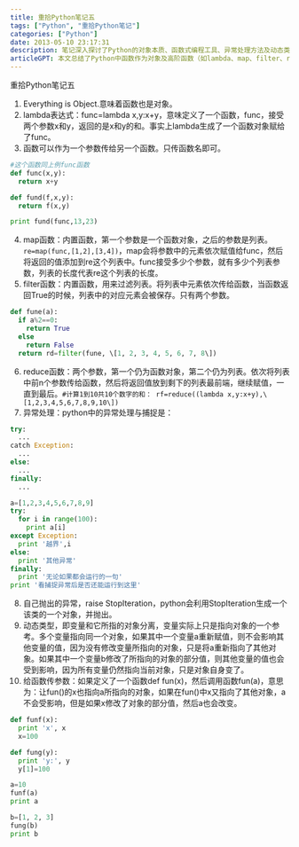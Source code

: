 ```yaml
---
title: 重拾Python笔记五
tags: ["Python", "重拾Python笔记"]
categories: ["Python"]
date: 2013-05-10 23:17:31
description: 笔记深入探讨了Python的对象本质、函数式编程工具、异常处理方法及动态类型中变量与函数参数的传递机制。
articleGPT: 本文总结了Python中函数作为对象及高阶函数（如lambda、map、filter、reduce）的应用，并阐述了异常处理机制和动态类型与参数传递的核心概念。
---
```


重拾Python笔记五  

  1. Everything is Object.意味着函数也是对象。
  2. lambda表达式：func=lambda x,y:x+y，意味定义了一个函数，func，接受两个参数x和y，返回的是x和y的和。事实上lambda生成了一个函数对象赋给了func。
  3. 函数可以作为一个参数传给另一个函数。只传函数名即可。
  
```python
#这个函数同上例func函数
def func(x,y):
  return x+y

def fund(f,x,y):
  return f(x,y)

print fund(func,13,23)
```

  4. map函数：内置函数，第一个参数是一个函数对象，之后的参数是列表。`re=map(func,[1,2],[3,4])`，map会将参数中的元素依次赋值给func，然后将返回的值添加到re这个列表中。func接受多少个参数，就有多少个列表参数，列表的长度代表re这个列表的长度。
  5. filter函数：内置函数，用来过滤列表。将列表中元素依次传给函数，当函数返回True的时候，列表中的对应元素会被保存。只有两个参数。

```python
def fune(a):
  if a%2==0:
    return True
  else
    return False
  return rd=filter(fune, \[1, 2, 3, 4, 5, 6, 7, 8\])
  ```

  6. reduce函数：两个参数，第一个仍为函数对象，第二个仍为列表。依次将列表中前n个参数传给函数，然后将返回值放到剩下的列表最前端，继续赋值，一直到最后。`#计算1到10共10个数字的和： rf=reduce((lambda x,y:x+y),\[1,2,3,4,5,6,7,8,9,10\]) `
  7. 异常处理：python中的异常处理与捕捉是： 
```python
try:
  ...
catch Exception:
  ...
else:
  ...
finally:
  ...

a=[1,2,3,4,5,6,7,8,9]
try:
  for i in range(100):
    print a[i]
except Exception:
  print '越界',i
else:
  print '其他异常'
finally:
  print '无论如果都会运行的一句'
print '看捕捉异常后是否还能运行到这里'
```

  8. 自己抛出的异常，raise StopIteration，python会利用StopIteration生成一个该类的一个对象，并抛出。
  9. 动态类型，即变量和它所指的对象分离，变量实际上只是指向对象的一个参考。多个变量指向同一个对象，如果其中一个变量a重新赋值，则不会影响其他变量的值，因为没有修改变量所指向的对象，只是将a重新指向了其他对象。如果其中一个变量b修改了所指向的对象的部分值，则其他变量的值也会受到影响，因为所有变量仍然指向当前对象，只是对象自身变了。
  10. 给函数传参数：如果定义了一个函数def fun(x)，然后调用函数fun(a)，意思为：让fun()的x也指向a所指向的对象，如果在fun()中x又指向了其他对象，a不会受影响，但是如果x修改了对象的部分值，然后a也会改变。
```python
def funf(x):
  print 'x', x
  x=100

def fung(y):
  print 'y:', y
  y[1]=100

a=10
funf(a)
print a

b=[1, 2, 3]
fung(b)
print b
```
